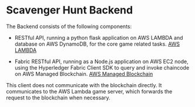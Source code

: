 # Scavenger Hunt Backend

The Backend consists of the following components:

* RESTful API, running a python flask application on AWS LAMBDA and database on AWS DynamoDB, for the core game related tasks. [AWS LAMBDA](aws_lambda/README.md)

* Fabric RESTful API, running as a Node.js application on AWS EC2 node, using the Hyperledger Fabric Client SDK to query and invoke chaincode on AWS Managed Blockchain. [AWS Managed Blockchain](fabric-app/README.md)

This client does not communicate with the blockchain directly. It communicates to the AWS Lambda game server, which forwards the request to the blockchain when necessary.
